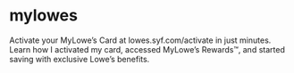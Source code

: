 # mylowes
Activate your MyLowe’s Card at lowes.syf.com/activate in just minutes. Learn how I activated my card, accessed MyLowe’s Rewards™, and started saving with exclusive Lowe’s benefits.
